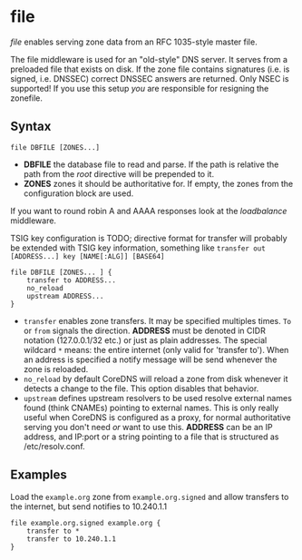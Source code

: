 # file

*file* enables serving zone data from an RFC 1035-style master file.

The file middleware is used for an "old-style" DNS server. It serves from a preloaded file that exists
on disk. If the zone file contains signatures (i.e. is signed, i.e. DNSSEC) correct DNSSEC answers
are returned. Only NSEC is supported! If you use this setup *you* are responsible for resigning the
zonefile.

## Syntax

~~~
file DBFILE [ZONES...]
~~~

* **DBFILE** the database file to read and parse. If the path is relative the path from the *root*
  directive will be prepended to it.
* **ZONES** zones it should be authoritative for. If empty, the zones from the configuration block
    are used.

If you want to round robin A and AAAA responses look at the *loadbalance* middleware.

TSIG key configuration is TODO; directive format for transfer will probably be extended with
TSIG key information, something like `transfer out [ADDRESS...] key [NAME[:ALG]] [BASE64]`

~~~
file DBFILE [ZONES... ] {
    transfer to ADDRESS...
    no_reload
    upstream ADDRESS...
}
~~~

* `transfer` enables zone transfers. It may be specified multiples times. `To` or `from` signals
  the direction. **ADDRESS** must be denoted in CIDR notation (127.0.0.1/32 etc.) or just as plain
  addresses. The special wildcard `*` means: the entire internet (only valid for 'transfer to').
  When an address is specified a notify message will be send whenever the zone is reloaded.
* `no_reload` by default CoreDNS will reload a zone from disk whenever it detects a change to the
  file. This option disables that behavior.
* `upstream` defines upstream resolvers to be used resolve external names found (think CNAMEs)
  pointing to external names. This is only really useful when CoreDNS is configured as a proxy, for
  normal authoritative serving you don't need *or* want to use this. **ADDRESS** can be an IP
  address, and IP:port or a string pointing to a file that is structured as /etc/resolv.conf.

## Examples

Load the `example.org` zone from `example.org.signed` and allow transfers to the internet, but send
notifies to 10.240.1.1

~~~
file example.org.signed example.org {
    transfer to *
    transfer to 10.240.1.1
}
~~~

